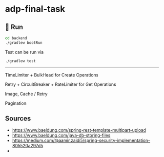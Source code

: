 # adp-final-task

## 🚀 Run

```bash
cd backend
./gradlew bootRun
```

Test can be run via

```bash
./gradlew test
```





---





TimeLimiter + BulkHead for Create Operations

Retry + CircuitBreaker + RateLimiter for Get Operations

Image, Cache / Retry





Pagination









## Sources

* https://www.baeldung.com/spring-rest-template-multipart-upload
* https://www.baeldung.com/java-db-storing-files
* https://medium.com/@aamir.zaidi5/spring-security-implementation-805520a297d5
* 